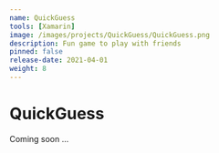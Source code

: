 ```yaml
---
name: QuickGuess
tools: [Xamarin]
image: /images/projects/QuickGuess/QuickGuess.png
description: Fun game to play with friends
pinned: false
release-date: 2021-04-01
weight: 8
---
```


# QuickGuess

Coming soon ...
